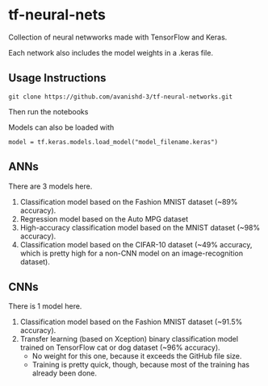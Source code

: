 # tf-neural-nets
Collection of neural netwworks made with TensorFlow and Keras.

Each network also includes the model weights in a .keras file.


## Usage Instructions

```
git clone https://github.com/avanishd-3/tf-neural-networks.git
```

Then run the notebooks

Models can also be loaded with

```
model = tf.keras.models.load_model("model_filename.keras")
```

## ANNs

There are 3 models here.

1. Classification model based on the Fashion MNIST dataset (~89% accuracy).
2. Regression model based on the Auto MPG dataset
3. High-accuracy classification model based on the MNIST dataset (~98% accuracy).
4. Classification model based on the CIFAR-10 dataset (~49% accuracy, which is pretty high for a non-CNN model on an image-recognition dataset).

## CNNs

There is 1 model here.

1. Classification model based on the Fashion MNIST dataset (~91.5% accuracy).
2. Transfer learning (based on Xception) binary classification model trained on TensorFlow cat or dog dataset (~96% accuracy).
    - No weight for this one, because it exceeds the GitHub file size.
    - Training is pretty quick, though, because most of the training has already been done.
